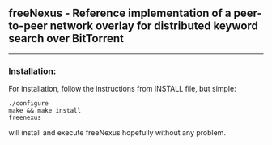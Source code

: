 freeNexus - Reference implementation of a peer-to-peer network overlay for distributed keyword search over BitTorrent
------------------------------------------

********************************
### Installation:
For installation, follow the instructions from INSTALL file, but simple:

```
./configure
make && make install
freenexus
```

will install and execute freeNexus hopefully without any problem.
